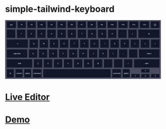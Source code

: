 # simple-tailwind-keyboard
![Keyboard Screenshot](/Screen%20Shot%202022-09-11%20at%204.23.59%20PM.png?raw=true "Keyboard Screenshot")
# [Live Editor](https://codesandbox.io/s/github/davidtingsu/simple-tailwind-keyboard)
# [Demo](https://s26pvf.csb.app/)